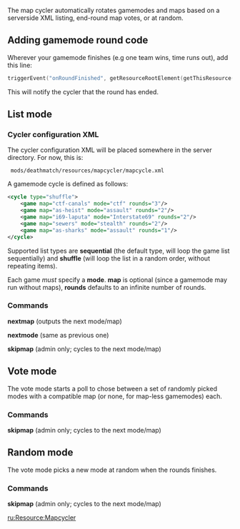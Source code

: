 The map cycler automatically rotates gamemodes and maps based on a serverside XML listing, end-round map votes, or at random.

Adding gamemode round code
--------------------------

Wherever your gamemode finishes (e.g one team wins, time runs out), add this line:

``` lua
triggerEvent("onRoundFinished", getResourceRootElement(getThisResource()))
```

This will notify the cycler that the round has ended.

List mode
---------

### Cycler configuration XML

The cycler configuration XML will be placed somewhere in the server directory. For now, this is:

` mods/deathmatch/resources/mapcycler/mapcycle.xml`

A gamemode cycle is defined as follows:

``` xml
<cycle type="shuffle">
    <game map="ctf-canals" mode="ctf" rounds="3"/>
    <game map="as-heist" mode="assault" rounds="2"/>
    <game map="i69-laputa" mode="Interstate69" rounds="2"/>
    <game map="sewers" mode="stealth" rounds="2"/>
    <game map="as-sharks" mode="assault" rounds="1"/>
</cycle>
```

Supported list types are **sequential** (the default type, will loop the game list sequentially) and **shuffle** (will loop the list in a random order, without repeating items).

Each game *must* specify a **mode**. **map** is optional (since a gamemode may run without maps), **rounds** defaults to an infinite number of rounds.

### Commands

**nextmap** (outputs the next mode/map)

**nextmode** (same as previous one)

**skipmap** (admin only; cycles to the next mode/map)

Vote mode
---------

The vote mode starts a poll to chose between a set of randomly picked modes with a compatible map (or none, for map-less gamemodes) each.

### Commands

**skipmap** (admin only; cycles to the next mode/map)

Random mode
-----------

The vote mode picks a new mode at random when the rounds finishes.

### Commands

**skipmap** (admin only; cycles to the next mode/map)

[ru:<Resource:Mapcycler>](/docs/ru:Resource:Mapcycler.md "wikilink")
